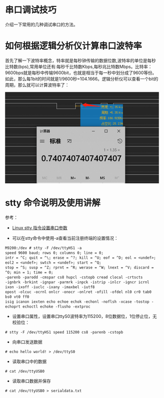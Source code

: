 # 串口调试技巧

介绍一下常用的几种调试串口的方法。

# 如何根据逻辑分析仪计算串口波特率

首先了解一下波特率概念，特率就是每秒钟传输的数据位数,波特率的单位是每秒比特数(bps),常用单位还有:每秒千比特数Kbps,每秒兆比特数Mbps。比特率：9600bps就是每秒中传输9600bit，也就是相当于每一秒中划分成了9600等份。如此，那么每1bit的时间就是1/9600秒=104.1666。逻辑分析仪可以查看一个bit的周期，那么就可以计算波特率了：

![0004_0001.png](images/0004_0001.png)

# stty 命令说明及使用讲解

参考：
* [Linux stty 指令设置串口参数](https://blog.csdn.net/qq_34796705/article/details/116013286)

* 可以在stty命令中使用-a查看当前注册终端的设置情况：
```shell
M9200:/dev # stty -F /dev/ttyHS1 -a
speed 9600 baud; rows 0; columns 0; line = 0;
intr = ^C; quit = ^\; erase = ^?; kill = ^U; eof = ^D; eol = <undef>; eol2 = <undef>; swtch = <undef>; start = ^Q;
stop = ^S; susp = ^Z; rprnt = ^R; werase = ^W; lnext = ^V; discard = ^O; min = 1; time = 0;
-parenb -parodd -cmspar cs8 hupcl -cstopb cread clocal -crtscts
-ignbrk -brkint -ignpar -parmrk -inpck -istrip -inlcr -igncr icrnl ixon -ixoff -iuclc -ixany -imaxbel -iutf8
opost -olcuc -ocrnl onlcr -onocr -onlret -ofill -ofdel nl0 cr0 tab0 bs0 vt0 ff0
isig icanon iexten echo echoe echok -echonl -noflsh -xcase -tostop -echoprt echoctl echoke -flusho -extproc
```

* 设置串口属性，设置串口ttyS0波特率为115200，8位数据位，1位停止位，无校验位：
```shell
# stty -F /dev/ttyHS1 speed 115200 cs8 -parenb -cstopb
```

* 向串口发送数据
```shell
# echo hello world! > /dev/ttyS0
```

* 读取串口中的数据
```shell
# cat /dev/ttyUSB0
```

* 读取串口数据并保存
```shell
# cat /dev/ttyUSB0 > serialdata.txt
```